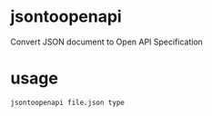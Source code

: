 # jsontoopenapi
Convert JSON document to Open API Specification

# usage

```sh
jsontoopenapi file.json type
```
